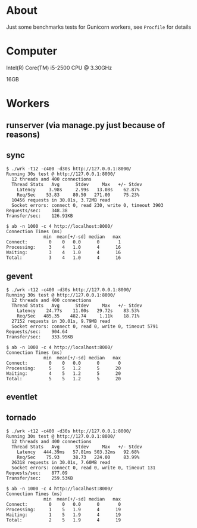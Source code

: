 # About

Just some benchmarks tests for Gunicorn workers, see `Procfile` for details

# Computer

Intel(R) Core(TM) i5-2500 CPU @ 3.30GHz

16GB

# Workers

## runserver (via manage.py just because of reasons)




## sync

    $ ./wrk -t12 -c400 -d30s http://127.0.0.1:8000/
    Running 30s test @ http://127.0.0.1:8000/
      12 threads and 400 connections
      Thread Stats   Avg      Stdev     Max   +/- Stdev
        Latency     3.98s     2.99s   13.08s    62.87%
        Req/Sec    53.83     80.50   271.00     75.23%
      10456 requests in 30.01s, 3.72MB read
      Socket errors: connect 0, read 230, write 0, timeout 3903
    Requests/sec:    348.38
    Transfer/sec:    126.91KB

    $ ab -n 1000 -c 4 http://localhost:8000/
    Connection Times (ms)
                  min  mean[+/-sd] median   max
    Connect:        0    0   0.0      0       1
    Processing:     3    4   1.0      4      16
    Waiting:        3    4   1.0      4      16
    Total:          3    4   1.0      4      16



## gevent

    $ ./wrk -t12 -c400 -d30s http://127.0.0.1:8000/
    Running 30s test @ http://127.0.0.1:8000/
      12 threads and 400 connections
      Thread Stats   Avg      Stdev     Max   +/- Stdev
        Latency    24.77s    11.00s   29.72s    83.53%
        Req/Sec   485.35    482.74     1.11k    18.71%
      27152 requests in 30.01s, 9.79MB read
      Socket errors: connect 0, read 0, write 0, timeout 5791
    Requests/sec:    904.64
    Transfer/sec:    333.95KB

    $ ab -n 1000 -c 4 http://localhost:8000/
    Connection Times (ms)
                  min  mean[+/-sd] median   max
    Connect:        0    0   0.0      0       0
    Processing:     5    5   1.2      5      20
    Waiting:        4    5   1.2      5      20
    Total:          5    5   1.2      5      20



## eventlet




## tornado

    $ ./wrk -t12 -c400 -d30s http://127.0.0.1:8000/
    Running 30s test @ http://127.0.0.1:8000/
      12 threads and 400 connections
      Thread Stats   Avg      Stdev     Max   +/- Stdev
        Latency   444.39ms   57.81ms 503.32ms   92.68%
        Req/Sec    75.93     38.73   224.00     83.99%
      26318 requests in 30.01s, 7.60MB read
      Socket errors: connect 0, read 0, write 0, timeout 131
    Requests/sec:    877.09
    Transfer/sec:    259.53KB

    $ ab -n 1000 -c 4 http://localhost:8000/
    Connection Times (ms)
                  min  mean[+/-sd] median   max
    Connect:        0    0   0.0      0       0
    Processing:     1    5   1.9      4      19
    Waiting:        1    5   1.9      4      19
    Total:          2    5   1.9      4      19

